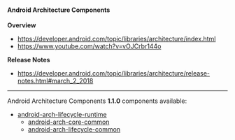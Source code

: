 #### Android Architecture Components

**Overview**
- https://developer.android.com/topic/libraries/architecture/index.html<br/>
- https://www.youtube.com/watch?v=vOJCrbr144o

**Release Notes**
- https://developer.android.com/topic/libraries/architecture/release-notes.html#march_2_2018

---

Android Architecture Components **1.1.0** components available:
- [android-arch-lifecycle-runtime](https://github.com/dandar3/android-arch-lifecycle-runtime/tree/1.1.0)<br/>
  - [android-arch-core-common](https://github.com/dandar3/android-arch-core-common/tree/1.1.0)
  - [android-arch-lifecycle-common](https://github.com/dandar3/android-arch-lifecycle-common/tree/1.1.0)
